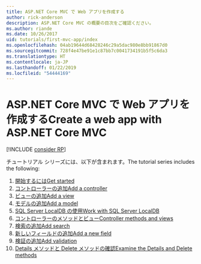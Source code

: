 ```yaml
---
title: ASP.NET Core MVC で Web アプリを作成する
author: rick-anderson
description: ASP.NET Core MVC の概要の目次をご確認ください。
ms.author: riande
ms.date: 10/26/2017
uid: tutorials/first-mvc-app/index
ms.openlocfilehash: 04ab19644d68428246c29a5dac980e8bb91867d0
ms.sourcegitcommit: 728f4e47be91e1c87bb7c0041734191b5f5c6da3
ms.translationtype: HT
ms.contentlocale: ja-JP
ms.lasthandoff: 01/22/2019
ms.locfileid: "54444169"
---
```

# <a name="create-a-web-app-with-aspnet-core-mvc"></a><span data-ttu-id="7d70b-103">ASP.NET Core MVC で Web アプリを作成する</span><span class="sxs-lookup"><span data-stu-id="7d70b-103">Create a web app with ASP.NET Core MVC</span></span>

[!INCLUDE [consider RP](~/includes/razor.md)]

<span data-ttu-id="7d70b-104">チュートリアル シリーズには、以下が含まれます。</span><span class="sxs-lookup"><span data-stu-id="7d70b-104">The tutorial series includes the following:</span></span>

1. [<span data-ttu-id="7d70b-105">開始するには</span><span class="sxs-lookup"><span data-stu-id="7d70b-105">Get started</span></span>](start-mvc.md)
1. [<span data-ttu-id="7d70b-106">コントローラーの追加</span><span class="sxs-lookup"><span data-stu-id="7d70b-106">Add a controller</span></span>](adding-controller.md)
1. [<span data-ttu-id="7d70b-107">ビューの追加</span><span class="sxs-lookup"><span data-stu-id="7d70b-107">Add a view</span></span>](adding-view.md)
1. [<span data-ttu-id="7d70b-108">モデルの追加</span><span class="sxs-lookup"><span data-stu-id="7d70b-108">Add a model</span></span>](adding-model.md)
1. [<span data-ttu-id="7d70b-109">SQL Server LocalDB の使用</span><span class="sxs-lookup"><span data-stu-id="7d70b-109">Work with SQL Server LocalDB</span></span>](working-with-sql.md)
1. [<span data-ttu-id="7d70b-110">コントローラーのメソッドとビュー</span><span class="sxs-lookup"><span data-stu-id="7d70b-110">Controller methods and views</span></span>](controller-methods-views.md)
1. [<span data-ttu-id="7d70b-111">検索の追加</span><span class="sxs-lookup"><span data-stu-id="7d70b-111">Add search</span></span>](search.md)
1. [<span data-ttu-id="7d70b-112">新しいフィールドの追加</span><span class="sxs-lookup"><span data-stu-id="7d70b-112">Add a new field</span></span>](new-field.md)
1. [<span data-ttu-id="7d70b-113">検証の追加</span><span class="sxs-lookup"><span data-stu-id="7d70b-113">Add validation</span></span>](validation.md)
1. [<span data-ttu-id="7d70b-114">Details メソッドと Delete メソッドの確認</span><span class="sxs-lookup"><span data-stu-id="7d70b-114">Examine the Details and Delete methods</span></span>](details.md)
